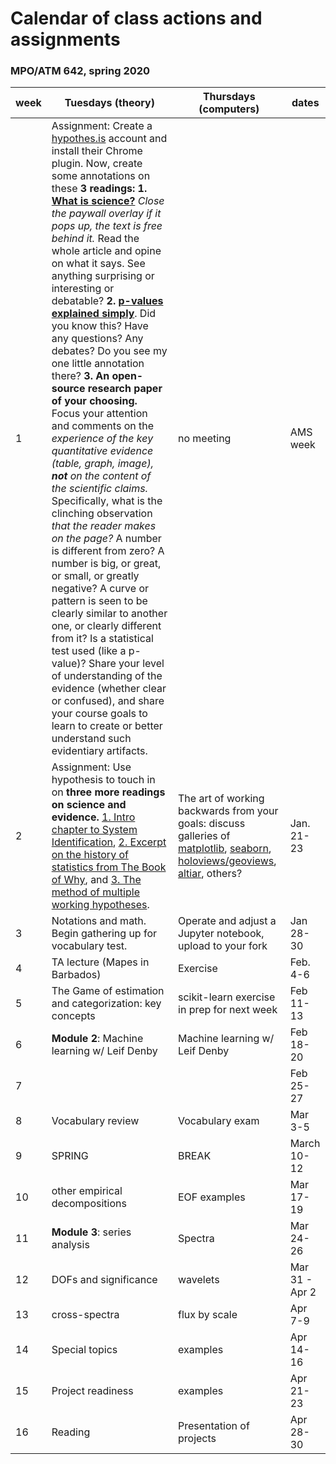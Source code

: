 # Calendar of class actions and assignments 
### MPO/ATM 642, spring 2020

week | Tuesdays (theory) | Thursdays (computers) | dates
-----|----------|-----------|------
1 | Assignment: Create a [hypothes.is](https://web.hypothes.is/start/) account and install their Chrome plugin. Now, create some annotations on these **3 readings: 1.** [**What is science?**](https://www.nap.edu/read/13163/chapter/4) *Close the paywall overlay if it pops up, the text is free behind it.* Read the whole article and opine on what it says. See anything surprising or interesting or debatable? **2.** [**p-values explained simply**](https://towardsdatascience.com/p-value-explained-simply-for-data-scientists-4c0cd7044f14). Did you know this? Have any questions? Any debates? Do you see my one little annotation there? **3. An open-source research paper of your choosing.** Focus your attention and comments on the *experience of the key quantitative evidence (table, graph, image), **not** on the content of the scientific claims.* Specifically, what is the clinching observation *that the reader makes on the page?* A number is different from zero? A number is big, or great, or small, or greatly negative? A curve or pattern is seen to be clearly similar to another one, or clearly different from it? Is a statistical test used (like a p-value)? Share your level of understanding of the evidence (whether clear or confused), and share your course goals to learn to create or better understand such evidentiary artifacts. | no meeting | AMS week 
2 | Assignment: Use hypothesis to touch in on **three more readings on science and evidence.** [1. Intro chapter to System Identification](https://weather.rsmas.miami.edu/bmapes/http/pagestuff/system-identification-intro_sw.pdf), [2. Excerpt on the history of statistics from The Book of Why](https://weather.rsmas.miami.edu/bmapes/http/pagestuff/BookOfWhy_excerpt_sw.pdf), and [3. The method of multiple working hypotheses](https://www.whoi.edu/cms/files/chamberlin65sci_72744.pdf). | The art of working backwards from your goals: discuss galleries of [matplotlib](https://matplotlib.org/gallery.html), [seaborn](https://seaborn.pydata.org/examples/index.html), [holoviews/geoviews](https://holoviews.org/gallery/index.html), [altiar](https://altair-viz.github.io/gallery/index.html), others? | Jan. 21-23
3 | Notations and math. Begin gathering up for vocabulary test. | Operate and adjust a Jupyter notebook, upload to your fork | Jan 28-30
4 | TA lecture (Mapes in Barbados) | Exercise |  Feb. 4-6
5 | The Game of estimation and categorization: key concepts | scikit-learn exercise in prep for next week | Feb 11-13
6 | **Module 2**: Machine learning w/ Leif Denby      | Machine learning w/ Leif Denby      | Feb 18-20
7 |  |   |  Feb 25-27
8 | Vocabulary review| Vocabulary exam | Mar 3-5
9 | SPRING | BREAK | March 10-12
10 | other empirical decompositions | EOF examples  |  Mar 17-19
11| **Module 3**: series analysis | Spectra  | Mar 24-26
12| DOFs and significance   |  wavelets    | Mar 31 - Apr 2
13| cross-spectra | flux by scale | Apr 7-9
14| Special topics | examples | Apr 14-16
15| Project readiness | examples  | Apr 21-23
16| Reading | Presentation of projects | Apr 28-30

